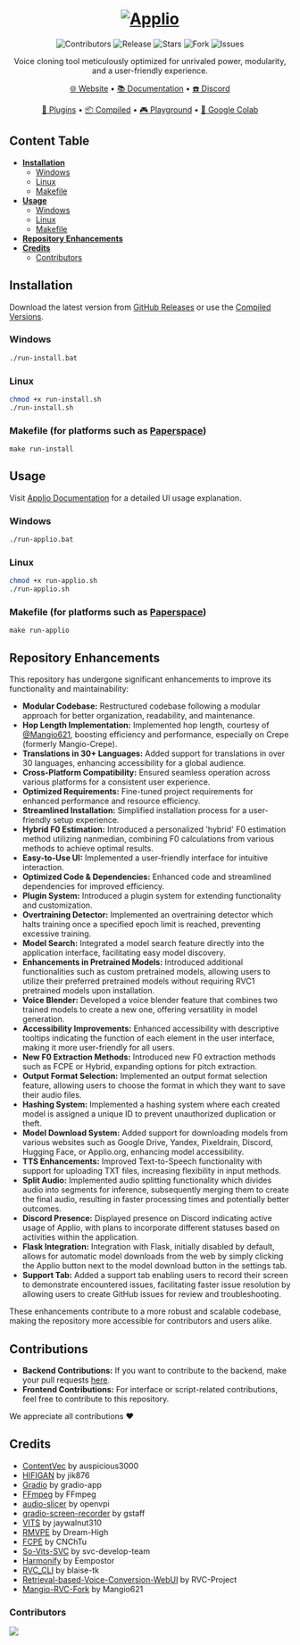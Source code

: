 <h1 align="center">
  <a href="http://atlasos.net" target="_blank"><img src="https://github.com/IAHispano/Applio/assets/133521603/a5cc5c72-ed68-48a5-954f-db9f1dc4e7de" alt="Applio"></a>
</h1>
  
<p align="center">
    <img alt="Contributors" src="https://img.shields.io/github/contributors/iahispano/applio?style=for-the-badge&color=00AA68" />
    <img alt="Release" src="https://img.shields.io/github/release/iahispano/applio?style=for-the-badge&color=00AA68" />
    <img alt="Stars" src="https://img.shields.io/github/stars/iahispano/applio?style=for-the-badge&color=00AA68" />
    <img alt="Fork" src="https://img.shields.io/github/forks/iahispano/applio?style=for-the-badge&color=00AA68" />
    <img alt="Issues" src="https://img.shields.io/github/issues/iahispano/applio?style=for-the-badge&color=00AA68" />
</p>
  
<p align="center">Voice cloning tool meticulously optimized for unrivaled power, modularity, and a user-friendly experience.</p>

<p align="center">
  <a href="https://applio.org" target="_blank">🌐 Website</a>
  •
  <a href="https://docs.applio.org" target="_blank">📚 Documentation</a>
  •
  <a href="https://discord.gg/iahispano" target="_blank">☎️ Discord</a>
</p>

<p align="center">
  <a href="https://github.com/IAHispano/Applio-Plugins" target="_blank">🛒 Plugins</a>
  •
  <a href="https://huggingface.co/IAHispano/Applio/tree/main/Compiled" target="_blank">📦 Compiled</a>
  •
  <a href="https://applio.org/playground" target="_blank">🎮 Playground</a>
  •
  <a href="https://colab.research.google.com/github/iahispano/applio/blob/master/assets/Applio.ipynb" target="_blank">🔎 Google Colab</a>
</p>

## Content Table
- [**Installation**](#installation)
  - [Windows](#windows)
  - [Linux](#linux)
  - [Makefile](#makefile-for-platforms-such-as-paperspace)
- [**Usage**](#usage)
  - [Windows](#windows-1)
  - [Linux](#linux-1)
  - [Makefile](#makefile-for-platforms-such-as-paperspace-1)
- [**Repository Enhancements**](#repository-enhancements)
- [**Credits**](#credits)
  - [Contributors](#contributors)

## Installation
Download the latest version from [GitHub Releases](https://github.com/IAHispano/Applio-RVC-Fork/releases) or use the [Compiled Versions](https://huggingface.co/IAHispano/Applio/tree/main/Compiled).

### Windows
```bash
./run-install.bat
```

### Linux
```bash
chmod +x run-install.sh
./run-install.sh
```

### Makefile (for platforms such as [Paperspace](https://www.paperspace.com/))
```
make run-install
```

## Usage
Visit [Applio Documentation](https://docs.applio.org/) for a detailed UI usage explanation.

### Windows
```bash
./run-applio.bat
```

### Linux
```bash
chmod +x run-applio.sh
./run-applio.sh
```

### Makefile (for platforms such as [Paperspace](https://www.paperspace.com/))
```
make run-applio
```

## Repository Enhancements

This repository has undergone significant enhancements to improve its functionality and maintainability:

- **Modular Codebase:** Restructured codebase following a modular approach for better organization, readability, and maintenance.
- **Hop Length Implementation:** Implemented hop length, courtesy of [@Mangio621](https://github.com/Mangio621/Mangio-RVC-Fork), boosting efficiency and performance, especially on Crepe (formerly Mangio-Crepe).
- **Translations in 30+ Languages:** Added support for translations in over 30 languages, enhancing accessibility for a global audience.
- **Cross-Platform Compatibility:** Ensured seamless operation across various platforms for a consistent user experience.
- **Optimized Requirements:** Fine-tuned project requirements for enhanced performance and resource efficiency.
- **Streamlined Installation:** Simplified installation process for a user-friendly setup experience.
- **Hybrid F0 Estimation:** Introduced a personalized 'hybrid' F0 estimation method utilizing nanmedian, combining F0 calculations from various methods to achieve optimal results.
- **Easy-to-Use UI:** Implemented a user-friendly interface for intuitive interaction.
- **Optimized Code & Dependencies:** Enhanced code and streamlined dependencies for improved efficiency.
- **Plugin System:** Introduced a plugin system for extending functionality and customization.
- **Overtraining Detector:** Implemented an overtraining detector which halts training once a specified epoch limit is reached, preventing excessive training.
- **Model Search:** Integrated a model search feature directly into the application interface, facilitating easy model discovery.
- **Enhancements in Pretrained Models:** Introduced additional functionalities such as custom pretrained models, allowing users to utilize their preferred pretrained models without requiring RVC1 pretrained models upon installation.
- **Voice Blender:** Developed a voice blender feature that combines two trained models to create a new one, offering versatility in model generation.
- **Accessibility Improvements:** Enhanced accessibility with descriptive tooltips indicating the function of each element in the user interface, making it more user-friendly for all users.
- **New F0 Extraction Methods:** Introduced new F0 extraction methods such as FCPE or Hybrid, expanding options for pitch extraction.
- **Output Format Selection:** Implemented an output format selection feature, allowing users to choose the format in which they want to save their audio files.
- **Hashing System:** Implemented a hashing system where each created model is assigned a unique ID to prevent unauthorized duplication or theft.
- **Model Download System:** Added support for downloading models from various websites such as Google Drive, Yandex, Pixeldrain, Discord, Hugging Face, or Applio.org, enhancing model accessibility.
- **TTS Enhancements:** Improved Text-to-Speech functionality with support for uploading TXT files, increasing flexibility in input methods.
- **Split Audio:** Implemented audio splitting functionality which divides audio into segments for inference, subsequently merging them to create the final audio, resulting in faster processing times and potentially better outcomes.
- **Discord Presence:** Displayed presence on Discord indicating active usage of Applio, with plans to incorporate different statuses based on activities within the application.
- **Flask Integration:** Integration with Flask, initially disabled by default, allows for automatic model downloads from the web by simply clicking the Applio button next to the model download button in the settings tab.
- **Support Tab:** Added a support tab enabling users to record their screen to demonstrate encountered issues, facilitating faster issue resolution by allowing users to create GitHub issues for review and troubleshooting.

These enhancements contribute to a more robust and scalable codebase, making the repository more accessible for contributors and users alike.

## Contributions
- **Backend Contributions:** If you want to contribute to the backend, make your pull requests [here](https://github.com/blaise-tk/RVC_CLI).
- **Frontend Contributions:** For interface or script-related contributions, feel free to contribute to this repository.

We appreciate all contributions ❤️

## Credits
- [ContentVec](https://github.com/auspicious3000/contentvec/) by auspicious3000
- [HIFIGAN](https://github.com/jik876/hifi-gan) by jik876
- [Gradio](https://github.com/gradio-app/gradio) by gradio-app
- [FFmpeg](https://github.com/FFmpeg/FFmpeg) by FFmpeg
- [audio-slicer](https://github.com/openvpi/audio-slicer) by openvpi
- [gradio-screen-recorder](https://huggingface.co/spaces/gstaff/gradio-screen-recorder) by gstaff
- [VITS](https://github.com/jaywalnut310/vits) by jaywalnut310
- [RMVPE](https://github.com/Dream-High/RMVPE) by Dream-High
- [FCPE](https://github.com/CNChTu/FCPE) by CNChTu
- [So-Vits-SVC](https://github.com/svc-develop-team/so-vits-svc) by svc-develop-team
- [Harmonify](https://huggingface.co/Eempostor/Harmonify) by Eempostor
- [RVC_CLI](https://github.com/blaise-tk/RVC_CLI) by blaise-tk
- [Retrieval-based-Voice-Conversion-WebUI](https://github.com/RVC-Project/Retrieval-based-Voice-Conversion-WebUI) by RVC-Project
- [Mangio-RVC-Fork](https://github.com/Mangio621/Mangio-RVC-Fork) by Mangio621

### Contributors
<a href="https://github.com/IAHispano/Applio/graphs/contributors" target="_blank">
  <img src="https://contrib.rocks/image?repo=IAHispano/Applio" />
</a>
